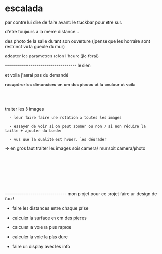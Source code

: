 # escalada


par contre lui dire de faire avant: le trackbar pour etre sur.

d'etre toujours a la meme distance...

des photo de la salle durant son ouverture (jpense que les horraire sont restrinct vu la gueule du mur)

adapter les parametres selon l'heure (jle ferai)

------------------------------------ le sien


et voila j'aurai pas du demandé

récupérer les dimensions en cm des pieces et la couleur et voila


<br><br>


traiter les 8 images

      - leur faire faire une rotation a toutes les images

      - essayer de voir si on peut zoomer ou non / si non réduire la taille + ajouter du border

      - vus que la qualité est hyper, les dégrader

-> en gros faut traiter les images sois camera/ mur soit camera/photo

                                          






<br><br><br><br><br><br>



------------------------------- mon projet pour ce projet faire un design de fou !

- faire les distances entre chaque prise

- calculer la surface en cm des pieces

- calculer la voie la plus rapide

- calculer la voie la plus dure

- faire un display avec les info

